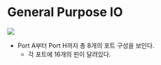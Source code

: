 # General Purpose IO
![](Pasted%20image%2020231211222600.png)
- Port A부터 Port H까지 총 8개의 포트 구성을 보인다.
	- 각 포트에 16개의 핀이 달려있다.